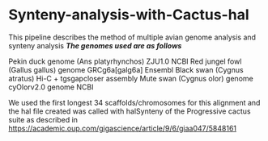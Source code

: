# Synteny-analysis-with-Cactus-hal
This pipeline describes the method of multiple avian genome analysis and synteny analysis 
***The genomes used are as follows***

Pekin duck genome (Ans platyrhynchos) ZJU1.0 NCBI
Red jungel fowl (Gallus gallus) genome GRCg6a[galg6a] Ensembl
Black swan (Cygnus atratus) Hi-C + tgsgapcloser assembly
Mute swan (Cygnus olor) genome cyOlorv2.0 genome NCBI

We used the first longest 34 scaffolds/chromosomes for this alignment and the hal file created was called with halSynteny of the Progressive cactus suite as described in https://academic.oup.com/gigascience/article/9/6/giaa047/5848161
